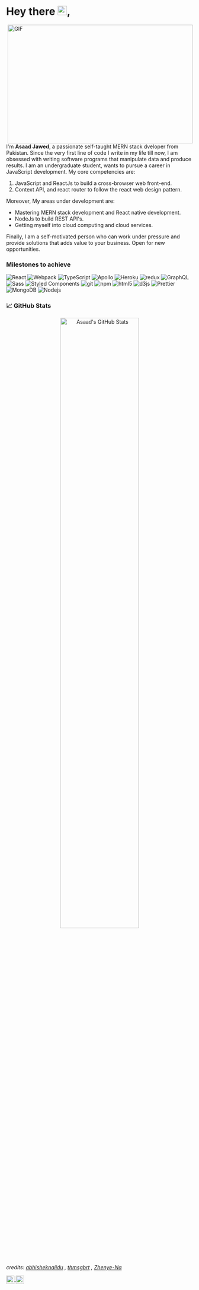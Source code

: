 # Hey there <img src="https://media.giphy.com/media/hvRJCLFzcasrR4ia7z/giphy.gif" width="25px">, 

<p>
      <img align="right" alt="GIF" src="https://github.com/abhisheknaiidu/abhisheknaiidu/blob/master/code.gif?raw=true" width="500" height="320" />
  I'm <strong>Asaad Jawed</strong>, a passionate self-taught MERN stack dveloper from Pakistan. Since the very first line of code I write in my life till now, I am obsessed with writing software programs that manipulate data and produce results. I am an undergraduate student, wants to pursue a career in JavaScript development.
My core competencies are:
      <ol>
<li>JavaScript and ReactJs to build a cross-browser web front-end.</li>
<li>Context API, and react router to follow the react web design pattern.</li>

</ol>
Moreover, My areas under development are:
<ul>
<li>Mastering MERN stack development and React native development.</li>
<li>NodeJs to build REST API's.</li>
<li>Getting myself into cloud computing and cloud services.</li>
</ul>
Finally, I am a self-motivated person who can work under pressure and provide solutions that adds value to your business. Open for new opportunities.</p>

<h3>Milestones to achieve</h3>
<p>
  <img alt="React" src="https://img.shields.io/badge/-React-45b8d8?style=flat-square&logo=react&logoColor=white" />
  <img alt="Webpack" src="https://img.shields.io/badge/-Webpack-8DD6F9?style=flat-square&logo=webpack&logoColor=white" /> 
  <img alt="TypeScript" src="https://img.shields.io/badge/-TypeScript-007ACC?style=flat-square&logo=typescript&logoColor=white" />
  <img alt="Apollo" src="https://img.shields.io/badge/-Apollo%20GraphQL-311C87?style=flat-square&logo=apollo-graphql&logoColor=white" />
  <img alt="Heroku" src="https://img.shields.io/badge/-Heroku-430098?style=flat-square&logo=heroku&logoColor=white" />
  <img alt="redux" src="https://img.shields.io/badge/-Redux-764ABC?style=flat-square&logo=redux&logoColor=white" />
  <img alt="GraphQL" src="https://img.shields.io/badge/-GraphQL-E10098?style=flat-square&logo=graphql&logoColor=white" />
  <img alt="Sass" src="https://img.shields.io/badge/-Sass-CC6699?style=flat-square&logo=sass&logoColor=white" />
  <img alt="Styled Components" src="https://img.shields.io/badge/-Styled_Components-db7092?style=flat-square&logo=styled-components&logoColor=white" />
  <img alt="git" src="https://img.shields.io/badge/-Git-F05032?style=flat-square&logo=git&logoColor=white" />
  <img alt="npm" src="https://img.shields.io/badge/-NPM-CB3837?style=flat-square&logo=npm&logoColor=white" />
  <img alt="html5" src="https://img.shields.io/badge/-HTML5-E34F26?style=flat-square&logo=html5&logoColor=white" />
  <img alt="d3js" src="https://img.shields.io/badge/-D3.js-F9A03C?style=flat-square&logo=d3.js&logoColor=white" />
  <img alt="Prettier" src="https://img.shields.io/badge/-Prettier-F7B93E?style=flat-square&logo=prettier&logoColor=white" />
  <img alt="MongoDB" src="https://img.shields.io/badge/-MongoDB-13aa52?style=flat-square&logo=mongodb&logoColor=white" />
  <img alt="Nodejs" src="https://img.shields.io/badge/-Nodejs-43853d?style=flat-square&logo=Node.js&logoColor=white" />
</p>

<h3> &#x1f4c8; GitHub Stats</h3>
<p align="center"><a href="https://github.com/asaadjawed">
  <img width="65%" align="center" src="https://github-readme-stats.vercel.app/api?username=asaadjawed&show_icons=true&line_height=27&count_private=true&title_color=fff&text_color=fff&icon_color=00B2DF&bg_color=003140" alt="Asaad's GitHub Stats" />
</a></p>

<h6>credits: <a href="https://github.com/abhisheknaiidu/abhisheknaiidu/blob/master/README.md">abhisheknaiidu</a> , <a href="https://github.com/thmsgbrt/thmsgbrt/blob/master/README.md">thmsgbrt</a> , <a href="https://github.com/Zhenye-Na/zhenye-na/blob/master/README.md">Zhenye-Na</a></p>


<p>
      <a href="https://www.linkedin.com/in/asaad-jawed-3b06a51a8/">
  <img align="center" alt="Asaad's LinkedIN" width="22px" src="https://raw.githubusercontent.com/peterthehan/peterthehan/master/assets/linkedin.svg" />
</a>
      <a href="https://www.facebook.com/profile.php?id=100009386951339/">
  <img align="center" alt="Asaad Jawed | Facebook" width="22px" src="https://raw.githubusercontent.com/peterthehan/peterthehan/master/assets/facebook.svg" />
</a>
</p>
